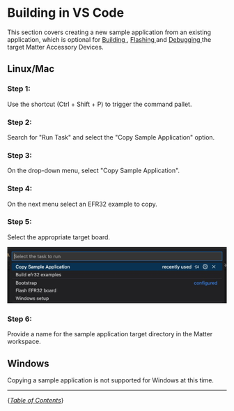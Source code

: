 # Building in VS Code

This section covers creating a new sample application from an existing application, which is optional for [ Building ](BUILD.md), [ Flashing ](FLASH.md) and
[ Debugging ](DEBUG.md) the target Matter Accessory Devices.


## Linux/Mac

### Step 1:

Use the shortcut (Ctrl + Shift + P) to trigger the command pallet.

### Step 2:

Search for "Run Task" and select the "Copy Sample Application" option.

### Step 3:

On the drop-down menu, select "Copy Sample Application".

### Step 4:

On the next menu select an EFR32 example to copy.

### Step 5:

Select the appropriate target board.

![Create EFR32 Example](../../images/create_efr32_example.jpg)

### Step 6:

Provide a name for the sample application target directory in the Matter workspace.

## Windows

Copying a sample application is not supported for Windows at this time.


-----

{*[Table of Contents](../../README.md)*}